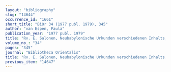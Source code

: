 ```yaml
---
layout: "bibliography"
slug: "14644"
occurrence_id: "1661"
short_title: "BiOr 34 (1977 publ. 1979), 345"
author: "van Espen, Paula"
publication_year: "1977 publ. 1979"
title: "Rv. E. Salonen, Neubabylonische Urkunden verschiedenen Inhalts, I"
volume_no_: "34"
pages: "345"
journal: "Bibliotheca Orientalis"
title: "Rv. E. Salonen, Neubabylonische Urkunden verschiedenen Inhalts, I"
previous_item: "14647"
---
```

